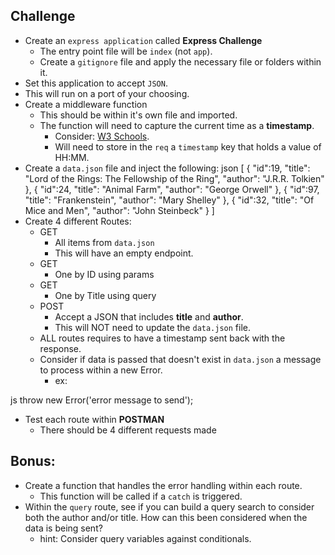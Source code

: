 ## Challenge

- Create an `express application` called **Express Challenge**
  - The entry point file will be `index` (not `app`).
  - Create a `gitignore` file and apply the necessary file or folders within it.
- Set this application to accept `JSON`.
- This will run on a port of your choosing.
- Create a middleware function
  - This should be within it's own file and imported.
  - The function will need to capture the current time as a **timestamp**.
    - Consider: [W3 Schools](https://www.w3schools.com/jsref/jsref_obj_date.asp).
    - Will need to store in the `req` a `timestamp` key that holds a value of HH:MM.
- Create a `data.json` file and inject the following:
  json
  [
  {
  "id":19,
  "title": "Lord of the Rings: The Fellowship of the Ring",
  "author": "J.R.R. Tolkien"
  },
  {
  "id":24,
  "title": "Animal Farm",
  "author": "George Orwell"
  },
  {
  "id":97,
  "title": "Frankenstein",
  "author": "Mary Shelley"
  },
  {
  "id":32,
  "title": "Of Mice and Men",
  "author": "John Steinbeck"
  }
  ]
- Create 4 different Routes:
  - GET
    - All items from `data.json`
    - This will have an empty endpoint.
  - GET
    - One by ID using params
  - GET
    - One by Title using query
  - POST
    - Accept a JSON that includes **title** and **author**.
    - This will NOT need to update the `data.json` file.
  - ALL routes requires to have a timestamp sent back with the response.
  - Consider if data is passed that doesn't exist in `data.json` a message to process within a new Error.
    - ex:

js
throw new Error('error message to send');

- Test each route within **POSTMAN**
  - There should be 4 different requests made

## Bonus:

- Create a function that handles the error handling within each route.
  - This function will be called if a `catch` is triggered.
- Within the `query` route, see if you can build a query search to consider both the author and/or title. How can this been considered when the data is being sent?
  - hint: Consider query variables against conditionals.
